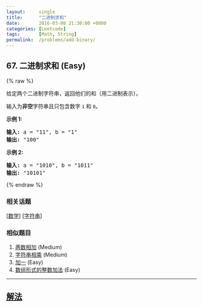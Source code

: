 ```yaml
---
layout:     single
title:      "二进制求和"
date:       2016-03-08 21:30:00 +0800
categories: [Leetcode]
tags:       [Math, String]
permalink:  /problems/add-binary/
---
```


## 67. 二进制求和 (Easy)

{% raw %}

<p>给定两个二进制字符串，返回他们的和（用二进制表示）。</p>

<p>输入为<strong>非空</strong>字符串且只包含数字&nbsp;<code>1</code>&nbsp;和&nbsp;<code>0</code>。</p>

<p><strong>示例&nbsp;1:</strong></p>

<pre><strong>输入:</strong> a = &quot;11&quot;, b = &quot;1&quot;
<strong>输出:</strong> &quot;100&quot;</pre>

<p><strong>示例&nbsp;2:</strong></p>

<pre><strong>输入:</strong> a = &quot;1010&quot;, b = &quot;1011&quot;
<strong>输出:</strong> &quot;10101&quot;</pre>

{% endraw %}

### 相关话题
  [[数学](https://github.com/openset/leetcode/tree/master/tag/math/README.md)]
  [[字符串](https://github.com/openset/leetcode/tree/master/tag/string/README.md)]

### 相似题目
  1. [两数相加](/problems/add-two-numbers) (Medium)
  1. [字符串相乘](/problems/multiply-strings) (Medium)
  1. [加一](/problems/plus-one) (Easy)
  1. [数组形式的整数加法](/problems/add-to-array-form-of-integer) (Easy)

---

## [解法](https://github.com/openset/leetcode/tree/master/problems/add-binary)
